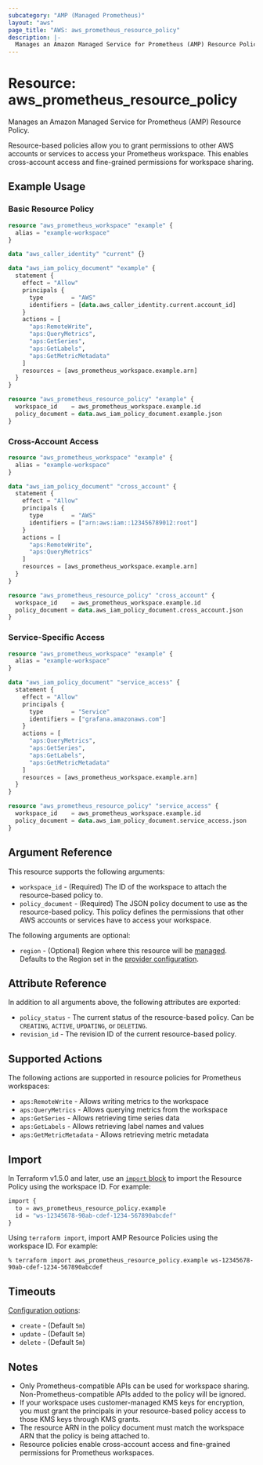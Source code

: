 ```yaml
---
subcategory: "AMP (Managed Prometheus)"
layout: "aws"
page_title: "AWS: aws_prometheus_resource_policy"
description: |-
  Manages an Amazon Managed Service for Prometheus (AMP) Resource Policy.
---
```


# Resource: aws_prometheus_resource_policy

Manages an Amazon Managed Service for Prometheus (AMP) Resource Policy.

Resource-based policies allow you to grant permissions to other AWS accounts or services to access your Prometheus workspace. This enables cross-account access and fine-grained permissions for workspace sharing.

## Example Usage

### Basic Resource Policy

```terraform
resource "aws_prometheus_workspace" "example" {
  alias = "example-workspace"
}

data "aws_caller_identity" "current" {}

data "aws_iam_policy_document" "example" {
  statement {
    effect = "Allow"
    principals {
      type        = "AWS"
      identifiers = [data.aws_caller_identity.current.account_id]
    }
    actions = [
      "aps:RemoteWrite",
      "aps:QueryMetrics",
      "aps:GetSeries",
      "aps:GetLabels",
      "aps:GetMetricMetadata"
    ]
    resources = [aws_prometheus_workspace.example.arn]
  }
}

resource "aws_prometheus_resource_policy" "example" {
  workspace_id    = aws_prometheus_workspace.example.id
  policy_document = data.aws_iam_policy_document.example.json
}
```

### Cross-Account Access

```terraform
resource "aws_prometheus_workspace" "example" {
  alias = "example-workspace"
}

data "aws_iam_policy_document" "cross_account" {
  statement {
    effect = "Allow"
    principals {
      type        = "AWS"
      identifiers = ["arn:aws:iam::123456789012:root"]
    }
    actions = [
      "aps:RemoteWrite",
      "aps:QueryMetrics"
    ]
    resources = [aws_prometheus_workspace.example.arn]
  }
}

resource "aws_prometheus_resource_policy" "cross_account" {
  workspace_id    = aws_prometheus_workspace.example.id
  policy_document = data.aws_iam_policy_document.cross_account.json
}
```

### Service-Specific Access

```terraform
resource "aws_prometheus_workspace" "example" {
  alias = "example-workspace"
}

data "aws_iam_policy_document" "service_access" {
  statement {
    effect = "Allow"
    principals {
      type        = "Service"
      identifiers = ["grafana.amazonaws.com"]
    }
    actions = [
      "aps:QueryMetrics",
      "aps:GetSeries",
      "aps:GetLabels",
      "aps:GetMetricMetadata"
    ]
    resources = [aws_prometheus_workspace.example.arn]
  }
}

resource "aws_prometheus_resource_policy" "service_access" {
  workspace_id    = aws_prometheus_workspace.example.id
  policy_document = data.aws_iam_policy_document.service_access.json
}
```

## Argument Reference

This resource supports the following arguments:

* `workspace_id` - (Required) The ID of the workspace to attach the resource-based policy to.
* `policy_document` - (Required) The JSON policy document to use as the resource-based policy. This policy defines the permissions that other AWS accounts or services have to access your workspace.

The following arguments are optional:

* `region` - (Optional) Region where this resource will be [managed](https://docs.aws.amazon.com/general/latest/gr/rande.html#regional-endpoints). Defaults to the Region set in the [provider configuration](https://registry.terraform.io/providers/hashicorp/aws/latest/docs#aws-configuration-reference).

## Attribute Reference

In addition to all arguments above, the following attributes are exported:

* `policy_status` - The current status of the resource-based policy. Can be `CREATING`, `ACTIVE`, `UPDATING`, or `DELETING`.
* `revision_id` - The revision ID of the current resource-based policy.

## Supported Actions

The following actions are supported in resource policies for Prometheus workspaces:

* `aps:RemoteWrite` - Allows writing metrics to the workspace
* `aps:QueryMetrics` - Allows querying metrics from the workspace  
* `aps:GetSeries` - Allows retrieving time series data
* `aps:GetLabels` - Allows retrieving label names and values
* `aps:GetMetricMetadata` - Allows retrieving metric metadata

## Import

In Terraform v1.5.0 and later, use an [`import` block](https://developer.hashicorp.com/terraform/language/import) to import the Resource Policy using the workspace ID. For example:

```terraform
import {
  to = aws_prometheus_resource_policy.example
  id = "ws-12345678-90ab-cdef-1234-567890abcdef"
}
```

Using `terraform import`, import AMP Resource Policies using the workspace ID. For example:

```console
% terraform import aws_prometheus_resource_policy.example ws-12345678-90ab-cdef-1234-567890abcdef
```

## Timeouts

[Configuration options](https://developer.hashicorp.com/terraform/language/resources/syntax#operation-timeouts):

- `create` - (Default `5m`)
- `update` - (Default `5m`)
- `delete` - (Default `5m`)

## Notes

* Only Prometheus-compatible APIs can be used for workspace sharing. Non-Prometheus-compatible APIs added to the policy will be ignored.
* If your workspace uses customer-managed KMS keys for encryption, you must grant the principals in your resource-based policy access to those KMS keys through KMS grants.
* The resource ARN in the policy document must match the workspace ARN that the policy is being attached to.
* Resource policies enable cross-account access and fine-grained permissions for Prometheus workspaces.
